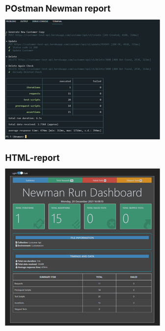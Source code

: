 # POstman Newman report

![](images/customerCollection.json%20Newman.png)

# HTML-report

![](images/NewmanSummaryReport.png)
